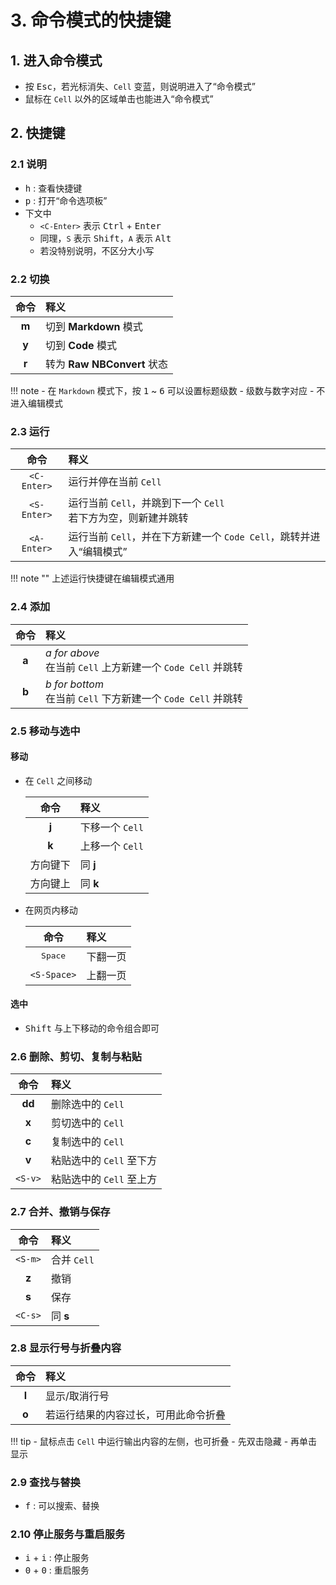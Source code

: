 # 3. 命令模式的快捷键

## 1. 进入命令模式

- 按 <kbd>Esc</kbd>，若光标消失、`Cell` 变蓝，则说明进入了“命令模式”
- 鼠标在 `Cell` 以外的区域单击也能进入“命令模式”

## 2. 快捷键

### 2.1 说明

- <kbd>h</kbd> : 查看快捷键
- <kbd>p</kbd> : 打开“命令选项板”
- 下文中
    - `<C-Enter>` 表示 <kbd>Ctrl</kbd> + <kbd>Enter</kbd>
    - 同理，`S` 表示 <kbd>Shift</kbd>，`A` 表示 <kbd>Alt</kbd>
    - 若没特别说明，不区分大小写

### 2.2 切换

| 命令 | 释义 |
| :---: | :--- |
| **m** | 切到 **Markdown** 模式 |
| **y** | 切到 **Code** 模式 |
| **r** | 转为 **Raw NBConvert** 状态 |

!!! note
    - 在 `Markdown` 模式下，按 <kbd>1</kbd> ~ <kbd>6</kbd> 可以设置标题级数
    - 级数与数字对应
    - 不进入编辑模式

### 2.3 运行

| 命令 | 释义 |
| :--: | :--- |
| `<C-Enter>` | 运行并停在当前 `Cell` |
| `<S-Enter>` | 运行当前 `Cell`，并跳到下一个 `Cell`<br>若下方为空，则新建并跳转 |
| `<A-Enter>` | 运行当前 `Cell`，并在下方新建一个 `Code Cell`，跳转并进入“编辑模式” |

!!! note ""
    上述运行快捷键在编辑模式通用

### 2.4 添加

| 命令 | 释义 |
| :---: | :--- |
| **a** | *a for above*<br>在当前 `Cell` 上方新建一个 `Code Cell` 并跳转 |
| **b** | *b for bottom*<br>在当前 `Cell` 下方新建一个 `Code Cell` 并跳转 |

### 2.5 移动与选中

#### 移动

- 在 `Cell` 之间移动

    | 命令 | 释义 |
    | :---: | :--- |
    | **j** | 下移一个 `Cell` |
    | **k** | 上移一个 `Cell` |
    | 方向键下 | 同 **j** |
    | 方向键上 | 同 **k** |

- 在网页内移动

    | 命令 | 释义 |
    | :---: | :--- |
    | <kbd>Space</kbd> | 下翻一页 |
    | `<S-Space>` | 上翻一页 |

#### 选中

- <kbd>Shift</kbd> 与上下移动的命令组合即可

### 2.6 删除、剪切、复制与粘贴

| 命令 | 释义 |
| :---: | :--- |
| **dd** | 删除选中的 `Cell` |
| **x** | 剪切选中的 `Cell` |
| **c** | 复制选中的 `Cell` |
| **v** | 粘贴选中的 `Cell` 至下方 |
| `<S-v>` | 粘贴选中的 `Cell` 至上方 |

### 2.7 合并、撤销与保存

| 命令 | 释义 |
| :---: | :--- |
| `<S-m>` | 合并 `Cell` |
| **z** | 撤销 |
| **s** | 保存 |
| `<C-s>` | 同 **s** |

### 2.8 显示行号与折叠内容

| 命令 | 释义 |
| :---: | :--- |
| **l** | 显示/取消行号 |
| **o** | 若运行结果的内容过长，可用此命令折叠 |

!!! tip
    - 鼠标点击 `Cell` 中运行输出内容的左侧，也可折叠
    - 先双击隐藏
    - 再单击显示

### 2.9 查找与替换

- <kbd>f</kbd> : 可以搜索、替换

### 2.10 停止服务与重启服务

- <kbd>i</kbd> + <kbd>i</kbd> : 停止服务
- <kbd>0</kbd> + <kbd>0</kbd> : 重启服务
